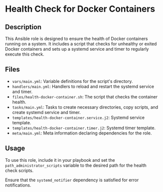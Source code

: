 # Health Check for Docker Containers

## Description

This Ansible role is designed to ensure the health of Docker containers running on a system. It includes a script that checks for unhealthy or exited Docker containers and sets up a systemd service and timer to regularly execute this check.

## Files

- `vars/main.yml`: Variable definitions for the script's directory.
- `handlers/main.yml`: Handlers to reload and restart the systemd service and timer.
- `files/health-docker-container.sh`: The script that checks the container health.
- `tasks/main.yml`: Tasks to create necessary directories, copy scripts, and create systemd service and timer.
- `templates/health-docker-container.service.j2`: Systemd service template.
- `templates/health-docker-container.timer.j2`: Systemd timer template.
- `meta/main.yml`: Meta information declaring dependencies for the role.

## Usage

To use this role, include it in your playbook and set the `path_administrator_scripts` variable to the desired path for the health check scripts.

Ensure that the `systemd_notifier` dependency is satisfied for error notifications.